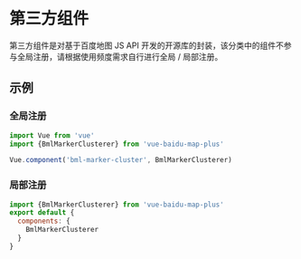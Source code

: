 # 第三方组件

第三方组件是对基于百度地图 JS API 开发的开源库的封装，该分类中的组件不参与全局注册，请根据使用频度需求自行进行全局 / 局部注册。

## 示例

### 全局注册

```javascript
import Vue from 'vue'
import {BmlMarkerClusterer} from 'vue-baidu-map-plus'

Vue.component('bml-marker-cluster', BmlMarkerClusterer)
```

### 局部注册

```javascript
import {BmlMarkerClusterer} from 'vue-baidu-map-plus'
export default {
  components: {
    BmlMarkerClusterer
  }
}
```
